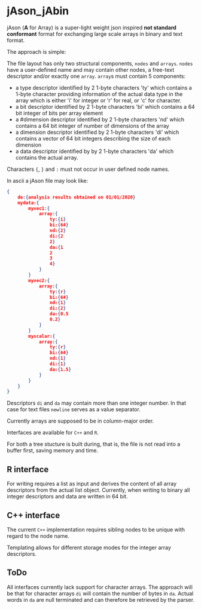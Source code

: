 # jAson_jAbin
jAson (**A** for Array) is a super-light weight json inspired **not
standard conformant** format for exchanging large scale arrays in binary and text format.

The approach is simple:

The file layout has only two structural components, `nodes` and
`arrays`. `nodes` have a user-defined name and may contain other
nodes, a free-text descriptor and/or exactly one `array`.
`array`s must contain 5 components:

* a type descriptor identified by 2 1-byte characters 'ty' which contains
  a 1-byte character providing information of the actual data type in
  the array which is either 'i' for integer or 'r' for real, or 'c'
  for character.
* a bit descriptor identified by 2 1-byte characters 'bi' which contains a
  64 bit integer of bits per array element
* a #dimension descriptor identified by 2 1-byte characters 'nd' which
  contains a 64 bit integer of number of dimensions of the array
* a dimension descriptor identified by 2 1-byte characters 'di' which
  contains a vector of 64 bit integers describing the size of each
  dimension
* a data descriptor identified by by 2 1-byte characters 'da' which
  contains the actual array.

Characters `{`, `}` and `:` must not occur in user defined node names.

In ascii a jAson file may look like:

```json
{
	de:{analysis results obtained on 01/01/2020}
	mydata:{
		myvec1:{
			array:{
				ty:{i}
				bi:{64}
				nd:{2}
				di:{2
				2}
				da:{1
				2
				3
				4}
			}
		}
		myvec2:{
			array:{
				ty:{r}
				bi:{64}
				nd:{1}
				di:{2}
				da:{0.5
				0.2}
			}
		}
		myscalar:{
			array:{
				ty:{r}
				bi:{64}
				nd:{1}
				di:{1}
				da:{1.5}
			}
		}
	}
}
```
Descriptors `di` and `da` may contain more than one integer number. In that case for text files `newline` serves as a value separator.

Currently arrays are supposed to be in column-major order.

Interfaces are available for `C++` and `R`.

For both a tree stucture is built during, that is, the file is not read into a buffer first, saving memory and time.

## R interface

For writing requires a list as input and derives the content of all
array descriptors from the actual list object. Currently, when writing
to binary all integer descriptors and data are written in 64 bit.

## C++ interface

The current `C++` implementation requires sibling nodes to be unique with regard to the node name.

Templating allows for different storage modes for the integer array descriptors.

## ToDo

All interfaces currently lack support for character arrays. The
approach will be that for character arrays `di` will contain the
number of bytes in `da`. Actual words in `da` are null terminated and
can therefore be retrieved by the parser.
